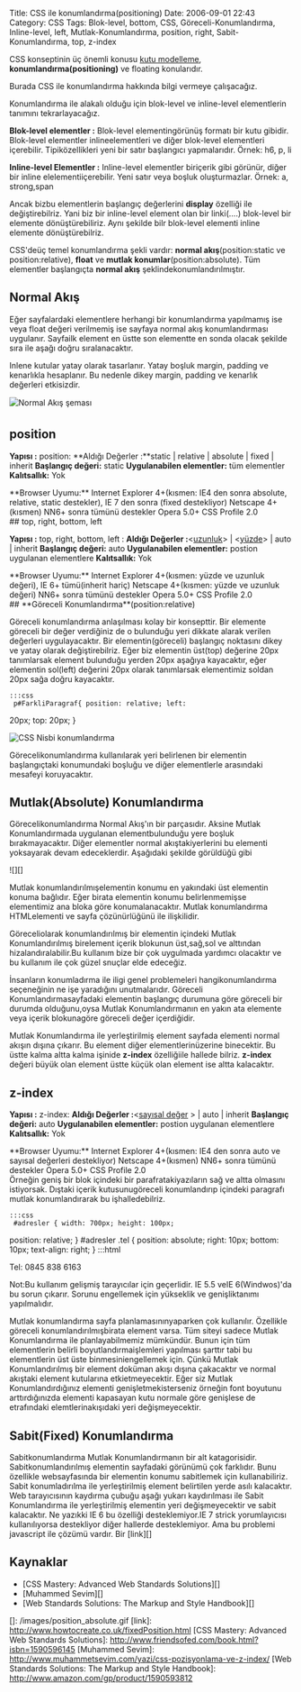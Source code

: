Title: CSS ile konumlandırma(positioning)
Date: 2006-09-01 22:43
Category: CSS
Tags: Blok-level, bottom, CSS, Göreceli-Konumlandırma, Inline-level, left, Mutlak-Konumlandırma, position, right, Sabit-Konumlandırma, top, z-index

CSS konseptinin üç önemli konusu [kutu modelleme][],
**konumlandırma(positioning)** ve floating konularıdır.

Burada CSS ile konumlandırma hakkında bilgi vermeye çalışacağız.
<!--more-->

Konumlandırma ile alakalı olduğu için blok-level ve inline-level
elementlerin tanımını tekrarlayacağız.

**Blok-level elementler :** Blok-level elementingörünüş formatı bir kutu
gibidir. Blok-level elementler inlineelementleri ve diğer blok-level
elementleri içerebilir. Tipiközellikleri yeni bir satır başlangıcı
yapmalarıdır. Örnek: h6, p, li

**Inline-level Elementler :** Inline-level elementler biriçerik gibi
görünür, diğer bir inline elelementiiçerebilir. Yeni satır veya boşluk
oluşturmazlar. Örnek: a, strong,span

Ancak bizbu elementlerin başlangıç değerlerini **display** özelliği ile
değiştirebilriz. Yani biz bir inline-level element olan bir
linki(<a>....</a>) blok-level bir elemente dönüştürebiliriz. Aynı
şekilde bilr blok-level elementi inline elemente dönüştürebilriz.

CSS'deüç temel konumlandırma şekli vardır: **normal
akış**(position:static ve position:relative), **float** ve **mutlak
konumlar**(position:absolute). Tüm elementler başlangıçta **normal
akış** şeklindekonumlandırılmıştır.

## Normal Akış

Eğer sayfalardaki elementlere herhangi bir konumlandırma yapılmamış ise
veya float değeri verilmemiş ise sayfaya normal akış konumlandırması
uygulanır. Sayfailk element en üstte son elementte en sonda olacak
şekilde sıra ile aşağı doğru sıralanacaktır.

Inlene kutular yatay olarak tasarlanır. Yatay boşluk margin, padding ve
kenarlıkla hesaplanır. Bu nedenle dikey margin, padding ve kenarlık
değerleri etkisizdir.

![Normal Akış şeması][]

## position

**Yapısı :** position: <deger> **Aldığı Değerler :**static | relative
| absolute | fixed | inherit **Başlangıç değeri:** static
**Uygulanabilen elementler:** tüm elementler **Kalıtsallık:** Yok

<div class="tarayiciuyum">
**Browser Uyumu:** Internet Explorer 4+(kısmen: IE4 den sonra absolute,
relative, static destekler), IE 7 den sonra (fixed destekliyor)   
Netscape 4+(kısmen) NN6+ sonra tümünü destekler   
Opera 5.0+  
CSS Profile 2.0

</div>
## top, right, bottom, left

**Yapısı :** top, right, bottom, left : <deger> **Aldığı Değerler
:**<[uzunluk][]> | <[yüzde][uzunluk]> | auto | inherit **Başlangıç
değeri:** auto **Uygulanabilen elementler:** postion uygulanan
elementlere **Kalıtsallık:** Yok

<div class="tarayiciuyum">
**Browser Uyumu:** Internet Explorer 4+(kısmen: yüzde ve uzunluk
değeri), IE 6+ tümü(inherit hariç)   
Netscape 4+(kısmen: yüzde ve uzunluk değeri) NN6+ sonra tümünü
destekler   
Opera 5.0+  
CSS Profile 2.0

</div>
## **Göreceli Konumlandırma**(position:relative)

Göreceli konumlandırma anlaşılması kolay bir konsepttir. Bir elemente
göreceli bir değer verdiğiniz de o bulunduğu yeri dikkate alarak verilen
değerleri uygulayacaktır. Bir elementin(göreceli) başlangıç noktasını
dikey ve yatay olarak değiştirebilriz. Eğer biz elementin üst(top)
değerine 20px tanımlarsak element bulunduğu yerden 20px aşağıya
kayacaktır, eğer elementin sol(left) değerini 20px olarak tanımlarsak
elementimiz soldan 20px sağa doğru kayacaktır.

	:::css
	 p#FarkliParagraf{ position: relative; left:
20px; top: 20px; } 

![CSS Nisbi konumlandırma][]

Görecelikonumlandırma kullanılarak yeri belirlenen bir elementin
başlangıçtaki konumundaki boşluğu ve diğer elementlerle arasındaki
mesafeyi koruyacaktır.

## Mutlak(Absolute) Konumlandırma

Görecelikonumlandırma Normal Akış'ın bir parçasıdır. Aksine Mutlak
Konumlandırmada uygulanan elementbulunduğu yere boşluk bırakmayacaktır.
Diğer elementler normal akıştakiyerlerini bu elementi yoksayarak devam
edeceklerdir. Aşağıdaki şekilde görüldüğü gibi   
  
![][]  
  
Mutlak konumlandırılmışelementin konumu en yakındaki üst elementin
konuma bağlıdır. Eğer birata elementin konumu belirlenmemişse
elementimiz ana bloka göre konumalanacaktır. Mutlak konumlandırma
HTMLelementi ve sayfa çözünürlüğünü ile ilişkilidir.   
  
Göreceliolarak konumlandırılmış bir elementin içindeki Mutlak
Konumlandırılmış birelement içerik blokunun üst,sağ,sol ve alttından
hizalandıralabilir.Bu kullanım bize bir çok uygulmada yardımcı olacaktır
ve bu kullanım ile çok güzel snuçlar elde edeceğiz.   
  
İnsanların konumladırma ile iligi genel problemeleri hangikonumlandırma
seçeneğinin ne işe yaradığını unutmalarıdır. Göreceli
Konumlandırmasayfadaki elementin başlangıç durumuna göre göreceli bir
durumda olduğunu,oysa Mutlak Konumlandırmanın en yakın ata elemente veya
içerik blokunagöre göreceli değer içerdiğidir.   
  
Mutlak Konumlandırma ile yerleştirilmiş element sayfada elementi normal
akışın dışına çıkarır. Bu element diğer elementlerinüzerine binecektir.
Bu üstte kalma altta kalma işinide **z-index** özelliğiile hallede
bilriz. **z-index** değeri büyük olan element üstte küçük olan element
ise altta kalacaktır.

## z-index

**Yapısı :** z-index: <deger> **Aldığı Değerler :**<[sayısal değer][uzunluk] > | auto | inherit **Başlangıç değeri:** auto
**Uygulanabilen elementler:** postion uygulanan elementlere
**Kalıtsallık:** Yok

<div class="tarayiciuyum">
**Browser Uyumu:** Internet Explorer 4+(kısmen: IE4 den sonra auto ve
sayısal değerleri destekliyor)  
Netscape 4+(kısmen) NN6+ sonra tümünü destekler   
Opera 5.0+  
CSS Profile 2.0

</div>
Örneğin geniş bir blok içindeki bir parafratakiyazıların sağ ve altta
olmasını istiyorsak. Dıştaki içerik kutusunugöreceli konumlandırıp
içindeki paragrafı mutlak konumlandırarak bu işhalledebilriz.

	:::css
	 #adresler { width: 700px; height: 100px;
position: relative; } #adresler .tel { position: absolute; right: 10px;
bottom: 10px; text-align: right; }  	:::html
	

<div id="adresler">
Tel: 0845 838 6163

</div>


Not:Bu kullanım gelişmiş tarayıcılar için geçerlidir. IE 5.5 veIE
6(Windwos)'da bu sorun çıkarır. Sorunu engellemek için yükseklik ve
genişliktanımı yapılmalıdır.  
  
Mutlak konumlandırma sayfa planlamasınınyaparken çok kullanılır.
Özellikle göreceli konumlandırılmışbirata element varsa. Tüm siteyi
sadece Mutlak Konumlandırma ile planlayabilmemiz mümkündür. Bunun için
tüm elementlerin belirli boyutlandırmaişlemleri yapılması şarttır tabi
bu elementlerin üst üste binmesiniengellemek için. Çünkü Mutlak
Konumlandırılmış bir element doküman akışı dışına çakacaktır ve normal
akıştaki element kutularına etkietmeyecektir. Eğer siz Mutlak
Konumlandırdığınız elementi genişletmekisterseniz örneğin font boyutunu
arttırdığınızda elementi kapasayan kutu normale göre genişlese de
etrafındaki elemtlerinakışıdaki yeri değişmeyecektir.

## **Sabit(Fixed) Konumlandırma**

Sabitkonumlandırma Mutlak Konumlandırmanın bir alt katagorisidir.
Sabitkonumlandırılmış elementin sayfadaki görünümü çok farklıdır. Bunu
özellikle websayfasında bir elementin konumu sabitlemek için
kullanabiliriz. Sabit konumladırılma ile yerleştirilmiş element
belirtilen yerde asılı kalacaktır. Web tarayıcısının kaydırma çubuğu
aşağı yukarı kaydırılması ile Sabit Konumlandırma ile yerleştirilmiş
elementin yeri değişmeyecektir ve sabit kalacaktır. Ne yazıkki IE 6 bu
özelliği desteklemiyor.IE 7 strick yorumlayıcısı kullanılıyorsa
destekliyor diğer hallerde desteklemiyor. Ama bu problemi javascript ile
çözümü vardır. Bir [link][]

## Kaynaklar

-   [CSS Mastery: Advanced Web Standards Solutions][]
-   [Muhammed Sevim][]
-   [Web Standards Solutions: The Markup and Style Handbook][]  

</p>

  [kutu modelleme]: http://www.fatihhayrioglu.com/?p=13
  [Normal Akış şeması]: /images/normal_akis.gif
  [uzunluk]: http://www.fatihhayrioglu.com/?p=95
  [CSS Nisbi konumlandırma]: /images/position_relative.gif
  []: /images/position_absolute.gif
  [link]: http://www.howtocreate.co.uk/fixedPosition.html
  [CSS Mastery: Advanced Web Standards Solutions]: http://www.friendsofed.com/book.html?isbn=1590596145
  [Muhammed Sevim]: http://www.muhammetsevim.com/yazi/css-pozisyonlama-ve-z-index/
  [Web Standards Solutions: The Markup and Style Handbook]: http://www.amazon.com/gp/product/1590593812
